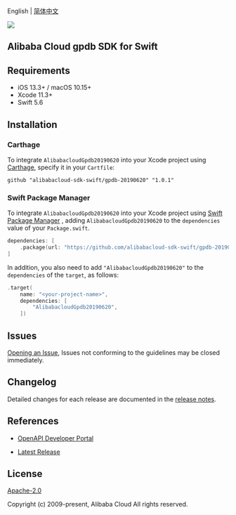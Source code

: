English | [简体中文](README-CN.md)

![](https://aliyunsdk-pages.alicdn.com/icons/AlibabaCloud.svg)

## Alibaba Cloud gpdb SDK for Swift

## Requirements

- iOS 13.3+ / macOS 10.15+
- Xcode 11.3+
- Swift 5.6

## Installation

### Carthage

To integrate `AlibabacloudGpdb20190620` into your Xcode project using [Carthage](https://github.com/Carthage/Carthage), specify it in your `Cartfile`:

```ogdl
github "alibabacloud-sdk-swift/gpdb-20190620" "1.0.1"
```

### Swift Package Manager

To integrate `AlibabacloudGpdb20190620` into your Xcode project using [Swift Package Manager](https://swift.org/package-manager/) , adding `AlibabacloudGpdb20190620` to the `dependencies` value of your `Package.swift`.

```swift
dependencies: [
    .package(url: "https://github.com/alibabacloud-sdk-swift/gpdb-20190620.git", from: "1.0.1")
]
```

In addition, you also need to add `"AlibabacloudGpdb20190620"` to the `dependencies` of the `target`, as follows:

```swift
.target(
    name: "<your-project-name>",
    dependencies: [
        "AlibabacloudGpdb20190620",
    ])
```

## Issues

[Opening an Issue](https://github.com/alibabacloud-sdk-swift/gpdb-20190620/issues/new), Issues not conforming to the guidelines may be closed immediately.

## Changelog

Detailed changes for each release are documented in the [release notes](./ChangeLog.txt).

## References

* [OpenAPI Developer Portal](https://next.api.alibabacloud.com/home)
- [Latest Release](https://github.com/alibabacloud-sdk-swift/gpdb-20190620)

## License

[Apache-2.0](http://www.apache.org/licenses/LICENSE-2.0)

Copyright (c) 2009-present, Alibaba Cloud All rights reserved.
